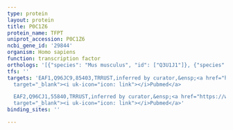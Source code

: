 ```yaml
---
type: protein
layout: protein
title: P0C1Z6
protein_name: TFPT
uniprot_accession: P0C1Z6
ncbi_gene_id: '29844'
organism: Homo sapiens
function: transcription factor
orthologs: '[{"species": "Mus musculus", "id": ["Q3U1J1"]}, {"species": "Rattus norvegicus", "id": ["A0A0G2K9T8"]}]'
tfs: ''
targets: 'EAF1,Q96JC9,85403,TRRUST,inferred by curator,&ensp;<a href="https://www.ncbi.nlm.nih.gov/pubmed/?term=17395368%5Buid%5D+OR+29087512%5Buid%5D"
  target="_blank"><i uk-icon="icon: link"></i>Pubmed</a>

  EAF2,Q96CJ1,55840,TRRUST,inferred by curator,&ensp;<a href="https://www.ncbi.nlm.nih.gov/pubmed/?term=17395368%5Buid%5D+OR+29087512%5Buid%5D"
  target="_blank"><i uk-icon="icon: link"></i>Pubmed</a>'
binding_sites: ''

---
```


